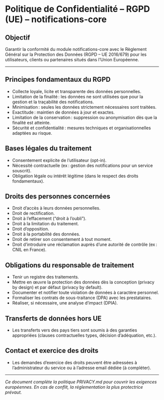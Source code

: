 # Politique de Confidentialité – RGPD (UE) – notifications-core

## Objectif
Garantir la conformité du module notifications-core avec le Règlement Général sur la Protection des Données (RGPD – UE 2016/679) pour les utilisateurs, clients ou partenaires situés dans l’Union Européenne.

---

## Principes fondamentaux du RGPD
- Collecte loyale, licite et transparente des données personnelles.
- Limitation de la finalité : les données ne sont utilisées que pour la gestion et la traçabilité des notifications.
- Minimisation : seules les données strictement nécessaires sont traitées.
- Exactitude : maintien de données à jour et exactes.
- Limitation de la conservation : suppression ou anonymisation dès que la finalité est atteinte.
- Sécurité et confidentialité : mesures techniques et organisationnelles adaptées au risque.

## Bases légales du traitement
- Consentement explicite de l’utilisateur (opt-in).
- Nécessité contractuelle (ex : gestion des notifications pour un service souscrit).
- Obligation légale ou intérêt légitime (dans le respect des droits fondamentaux).

## Droits des personnes concernées
- Droit d’accès à leurs données personnelles.
- Droit de rectification.
- Droit à l’effacement (“droit à l’oubli”).
- Droit à la limitation du traitement.
- Droit d’opposition.
- Droit à la portabilité des données.
- Droit de retirer son consentement à tout moment.
- Droit d’introduire une réclamation auprès d’une autorité de contrôle (ex : CNIL en France).

## Obligations du responsable de traitement
- Tenir un registre des traitements.
- Mettre en œuvre la protection des données dès la conception (privacy by design) et par défaut (privacy by default).
- Documenter et notifier toute violation de données à caractère personnel.
- Formaliser les contrats de sous-traitance (DPA) avec les prestataires.
- Réaliser, si nécessaire, une analyse d’impact (DPIA).

## Transferts de données hors UE
- Les transferts vers des pays tiers sont soumis à des garanties appropriées (clauses contractuelles types, décision d’adéquation, etc.).

## Contact et exercice des droits
- Les demandes d’exercice des droits peuvent être adressées à l’administrateur du service ou à l’adresse email dédiée (à compléter).

---

*Ce document complète la politique PRIVACY.md pour couvrir les exigences européennes. En cas de conflit, la réglementation la plus protectrice prévaut.*
